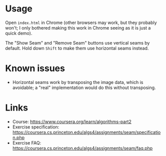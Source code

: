 # Usage

Open `index.html` in Chrome (other browsers may work, but they probably won't; I only bothered making this work in Chrome seeing as it is just a quick demo).

The "Show Seam" and "Remove Seam" buttons use vertical seams by default. Hold down `Shift` to make them use horizontal seams instead.

# Known issues

-   Horizontal seams work by transposing the image data, which is avoidable; a "real" implementation would do this without transposing.

# Links

-   Course: https://www.coursera.org/learn/algorithms-part2
-   Exercise specification: https://coursera.cs.princeton.edu/algs4/assignments/seam/specification.php
-   Exercise FAQ: https://coursera.cs.princeton.edu/algs4/assignments/seam/faq.php
